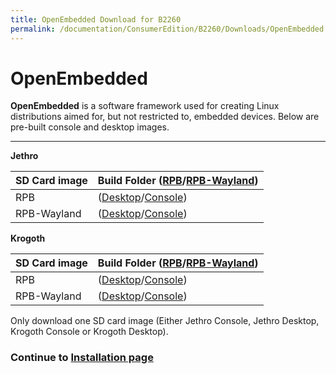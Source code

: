 ```yaml
---
title: OpenEmbedded Download for B2260
permalink: /documentation/ConsumerEdition/B2260/Downloads/OpenEmbedded.md/
---
```

# OpenEmbedded

**OpenEmbedded** is a software framework used for creating Linux distributions aimed for, but not restricted to, embedded devices. Below are pre-built console and desktop images.
***

**Jethro**

|   SD Card image    |  Build Folder ([RPB](http://builds.96boards.org/snapshots/reference-platform/openembedded/jethro/stih410-b2260/rpb/latest/)/[RPB-Wayland](http://builds.96boards.org/snapshots/reference-platform/openembedded/jethro/stih410-b2260/rpb-wayland/latest/)) |
|:------------------|:-----------------------|
| RPB    | ([Desktop](http://builds.96boards.org/snapshots/reference-platform/openembedded/jethro/stih410-b2260/rpb/latest/rpb-desktop-image-stih410-b2260-*.stimg)/[Console](http://builds.96boards.org/snapshots/reference-platform/openembedded/jethro/stih410-b2260/rpb/latest/rpb-console-image-stih410-b2260-*.stimg)) |
| RPB-Wayland | ([Desktop](http://builds.96boards.org/snapshots/reference-platform/openembedded/jethro/stih410-b2260/rpb-wayland/latest/rpb-weston-image-stih410-b2260-*.stimg)/[Console](http://builds.96boards.org/snapshots/reference-platform/openembedded/jethro/stih410-b2260/rpb-wayland/latest/rpb-console-image-stih410-b2260-*.stimg)) |

**Krogoth**

|   SD Card image    |  Build Folder ([RPB](http://builds.96boards.org/snapshots/reference-platform/openembedded/krogoth/stih410-b2260/rpb/latest/)/[RPB-Wayland](http://builds.96boards.org/snapshots/reference-platform/openembedded/krogoth/stih410-b2260/rpb-wayland/latest/)) |
|:------------------|:-----------------------|
| RPB    | ([Desktop](http://builds.96boards.org/snapshots/reference-platform/openembedded/krogoth/stih410-b2260/rpb/latest/rpb-desktop-image-stih410-b2260-*.stimg)/[Console](http://builds.96boards.org/snapshots/reference-platform/openembedded/krogoth/stih410-b2260/rpb/latest/rpb-console-image-stih410-b2260-*.stimg)) |
| RPB-Wayland | ([Desktop](http://builds.96boards.org/snapshots/reference-platform/openembedded/krogoth/stih410-b2260/rpb-wayland/latest/rpb-weston-image-stih410-b2260-*.stimg)/[Console](http://builds.96boards.org/snapshots/reference-platform/openembedded/krogoth/stih410-b2260/rpb-wayland/latest/rpb-console-image-stih410-b2260-*.stimg)) |

Only download one SD card image (Either Jethro Console, Jethro Desktop, Krogoth Console or Krogoth Desktop).

### Continue to [Installation page](../Installation/)
